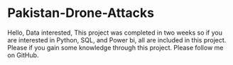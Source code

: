 # Pakistan-Drone-Attacks
Hello, Data interested, This project was completed in two weeks so if you are interested in Python, SQL, and Power bi, all are included in this project. Please if you gain some knowledge through this project. Please follow me on GitHub.
